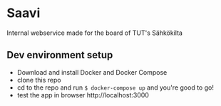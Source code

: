 # Saavi

Internal webservice made for the board of TUT's Sähkökilta

## Dev environment setup

- Download and install Docker and Docker Compose
- clone this repo
- cd to the repo and run `$ docker-compose up` and you're good to go!
- test the app in browser http://localhost:3000
